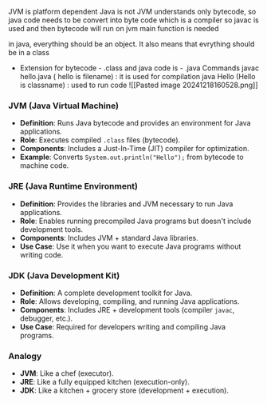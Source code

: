 JVM is platform dependent
Java is not
JVM understands only bytecode, so java code needs to be convert into byte code which is a compiler so javac is used and then bytecode will run on jvm
main function is needed

in java, everything should be an object. It also means that evrything should be in a class
- Extension for bytecode - .class and java code is - .java
Commands 
javac hello.java ( hello is filename) : it is used for compilation
java Hello (Hello is classname) :  used to run code
![[Pasted image 20241218160528.png]]


### JVM (Java Virtual Machine)

- **Definition**: Runs Java bytecode and provides an environment for Java applications.
- **Role**: Executes compiled `.class` files (bytecode).
- **Components**: Includes a Just-In-Time (JIT) compiler for optimization.
- **Example**: Converts `System.out.println("Hello");` from bytecode to machine code.

### JRE (Java Runtime Environment)

- **Definition**: Provides the libraries and JVM necessary to run Java applications.
- **Role**: Enables running precompiled Java programs but doesn't include development tools.
- **Components**: Includes JVM + standard Java libraries.
- **Use Case**: Use it when you want to execute Java programs without writing code.

### JDK (Java Development Kit)

- **Definition**: A complete development toolkit for Java.
- **Role**: Allows developing, compiling, and running Java applications.
- **Components**: Includes JRE + development tools (compiler `javac`, debugger, etc.).
- **Use Case**: Required for developers writing and compiling Java programs.

### Analogy

- **JVM**: Like a chef (executor).
- **JRE**: Like a fully equipped kitchen (execution-only).
- **JDK**: Like a kitchen + grocery store (development + execution).